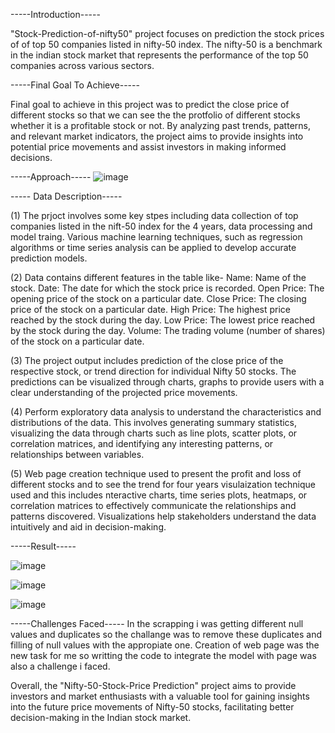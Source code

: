 -----Introduction-----

"Stock-Prediction-of-nifty50" project focuses on prediction the stock prices of of top 50 companies listed in nifty-50 index. The nifty-50 is a benchmark in the indian stock market that represents the performance of the top 50 companies across various sectors.

-----Final Goal To Achieve-----

Final goal to achieve in this project was to predict the close price of different stocks so that we can see the the protfolio of different stocks whether it is a profitable stock or not. By analyzing past trends, patterns, and relevant market indicators, the project aims to provide insights into potential price movements and assist investors in making informed decisions.

-----Approach----- ![image](https://github.com/aaryan7766/Data_Analysis_of_nifty/assets/98702994/e617e838-0084-4b5d-aceb-eeefb3231357)


----- Data Description-----

(1) The prjoct involves some key stpes including data collection of top companies listed in the nift-50 index for the 4 years, data processing and model traing. Various machine learning techniques, such as regression algorithms or time series analysis can be applied to develop accurate prediction models.

(2) Data contains different features in the table like- Name: Name of the stock. Date: The date for which the stock price is recorded. Open Price: The opening price of the stock on a particular date. Close Price: The closing price of the stock on a particular date. High Price: The highest price reached by the stock during the day. Low Price: The lowest price reached by the stock during the day. Volume: The trading volume (number of shares) of the stock on a particular date.

(3) The project output includes prediction of the close price of the respective stock, or trend direction for individual Nifty 50 stocks. The predictions can be visualized through charts, graphs to provide users with a clear understanding of the projected price movements.

(4) Perform exploratory data analysis to understand the characteristics and distributions of the data. This involves generating summary statistics, visualizing the data through charts such as line plots, scatter plots, or correlation matrices, and identifying any interesting patterns, or relationships between variables.

(5) Web page creation technique used to present the profit and loss of different stocks and to see the trend for four years visulaization technique used and this includes nteractive charts, time series plots, heatmaps, or correlation matrices to effectively communicate the relationships and patterns discovered. Visualizations help stakeholders understand the data intuitively and aid in decision-making.

-----Result-----

![image](https://github.com/aaryan7766/Data_Analysis_of_nifty/assets/98702994/e272467d-298a-4a68-9342-61745ed0931e)

![image](https://github.com/aaryan7766/Data_Analysis_of_nifty/assets/98702994/be4f4751-e7e2-4071-9679-d16e1f1282ce)


![image](https://github.com/aaryan7766/Data_Analysis_of_nifty/assets/98702994/2ea93659-68ef-4264-bed7-b211d2755e22)


-----Challenges Faced----- In the scrapping i was getting different null values and duplicates so the challange was to remove these duplicates and filling of null values with the appropiate one. Creation of web page was the new task for me so writting the code to integrate the model with page was also a challenge i faced.

Overall, the "Nifty-50-Stock-Price Prediction" project aims to provide investors and market enthusiasts with a valuable tool for gaining insights into the future price movements of Nifty-50 stocks, facilitating better decision-making in the Indian stock market.
